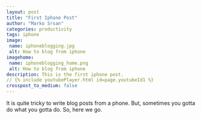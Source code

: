```yaml
---
layout: post
title: "First Iphone Post"
author: "Marko Srsan"
categories: productivity
tags: iphone
image: 
 name: iphoneblogging.jpg
 alt: How to blog from iphone
imagehome: 
 name: iphoneblogging_home.png
 alt: How to blog from iphone
description: This is the first iphone post.
// {% include youtubePlayer.html id=page.youtubeId1 %}
crosspost_to_medium: false
---
```

It is quite tricky to write blog posts from a phone. But, sometimes you gotta do what you gotta do. So, here we go.



